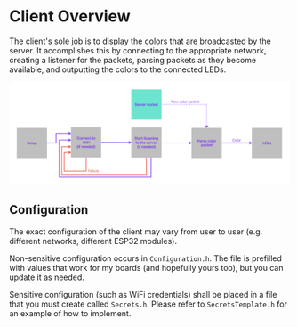 # Client Overview

The client's sole job is to display the colors that are broadcasted by the server. It accomplishes this by connecting to the appropriate network, creating a listener for the packets, parsing packets as they become available, and outputting the colors to the connected LEDs.

![Overview](overview.png)

## Configuration

The exact configuration of the client may vary from user to user (e.g. different networks, different ESP32 modules).

Non-sensitive configuration occurs in `Configuration.h`. The file is prefilled with values that work for my boards (and hopefully yours too), but you can update it as needed.

Sensitive configuration (such as WiFi credentials) shall be placed in a file that you must create called `Secrets.h`. Please refer to `SecretsTemplate.h` for an example of how to implement.
